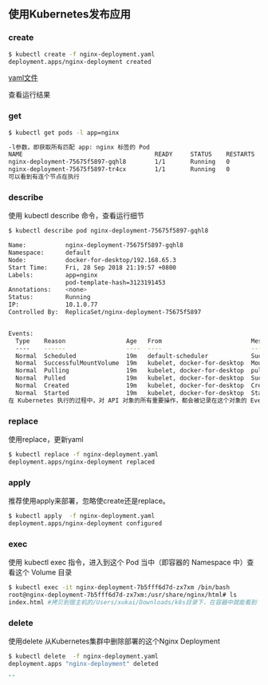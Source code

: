 ## 使用Kubernetes发布应用
### create

```sh
$ kubectl create -f nginx-deployment.yaml
deployment.apps/nginx-deployment created
```
[yaml文件](yaml/nginx-deployment.yaml ':include :type=code')

查看运行结果

### get
```sh
$ kubectl get pods -l app=nginx

-l参数，即获取所有匹配 app: nginx 标签的 Pod
NAME                                     READY     STATUS    RESTARTS   AGE
nginx-deployment-75675f5897-gqhl8        1/1       Running   0          10m
nginx-deployment-75675f5897-tr4cx        1/1       Running   0          10m
可以看到有连个节点在执行
```

### describe
 使用 kubectl describe 命令，查看运行细节

```sh
$ kubectl describe pod nginx-deployment-75675f5897-gqhl8

Name:           nginx-deployment-75675f5897-gqhl8
Namespace:      default
Node:           docker-for-desktop/192.168.65.3
Start Time:     Fri, 28 Sep 2018 21:19:57 +0800
Labels:         app=nginx
                pod-template-hash=3123191453
Annotations:    <none>
Status:         Running
IP:             10.1.0.77
Controlled By:  ReplicaSet/nginx-deployment-75675f5897


Events:
  Type    Reason                 Age   From                         Message
  ----    ------                 ----  ----                         -------
  Normal  Scheduled              19m   default-scheduler            Successfully assigned nginx-deployment-75675f5897-gqhl8 to docker-for-desktop
  Normal  SuccessfulMountVolume  19m   kubelet, docker-for-desktop  MountVolume.SetUp succeeded for volume "default-token-5g96z"
  Normal  Pulling                19m   kubelet, docker-for-desktop  pulling image "nginx:1.7.9"
  Normal  Pulled                 19m   kubelet, docker-for-desktop  Successfully pulled image "nginx:1.7.9"
  Normal  Created                19m   kubelet, docker-for-desktop  Created container
  Normal  Started                19m   kubelet, docker-for-desktop  Started container
在 Kubernetes 执行的过程中，对 API 对象的所有重要操作，都会被记录在这个对象的 Events 里，并且显示在 kubectl describe 指令返回的结果中。
```

### replace
使用replace，更新yaml

```sh
$ kubectl replace -f nginx-deployment.yaml
deployment.apps/nginx-deployment replaced

```

### apply
推荐使用apply来部署，忽略使create还是replace。
```sh
$ kubectl apply  -f nginx-deployment.yaml
deployment.apps/nginx-deployment configured

```

### exec
使用 kubectl exec 指令，进入到这个 Pod 当中（即容器的 Namespace 中）查看这个 Volume 目录
```sh
$ kubectl exec -it nginx-deployment-7b5fff6d7d-zx7xm /bin/bash
root@nginx-deployment-7b5fff6d7d-zx7xm:/usr/share/nginx/html# ls
index.html #拷贝到宿主机的/Users/xukai/Downloads/k8s目录下，在容器中就能看到

```

### delete
使用delete 从Kubernetes集群中删除部署的这个Nginx Deployment

```sh
$ kubectl delete  -f nginx-deployment.yaml
deployment.apps "nginx-deployment" deleted

``